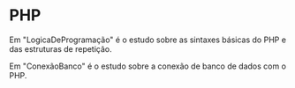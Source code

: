 # PHP
Em "LogicaDeProgramação" é o estudo sobre as sintaxes básicas do PHP e das estruturas de repetição.

Em "ConexãoBanco" é o estudo sobre a conexão de banco de dados com o PHP. 
